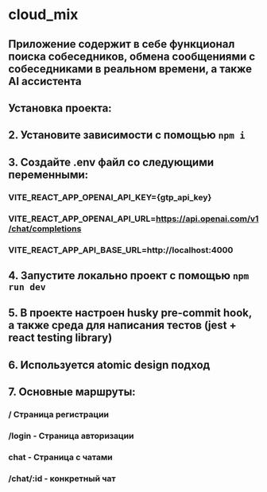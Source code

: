 # cloud_mix

## Приложение содержит в себе функционал поиска собеседников, обмена сообщениями с собеседниками в реальном времени, а также AI ассистента


## Установка проекта:
## 2. Установите зависимости с помощью ```npm i```
## 3. Создайте .env файл со следующими переменными:
 ### VITE_REACT_APP_OPENAI_API_KEY={gtp_api_key}
  ### VITE_REACT_APP_OPENAI_API_URL=https://api.openai.com/v1/chat/completions
  ### VITE_REACT_APP_API_BASE_URL=http://localhost:4000
## 4. Запустите локально проект с помощью ```npm run dev```
## 5. В проекте настроен husky pre-commit hook, а также среда для написания тестов (jest + react testing library)
## 6. Используется atomic design подход
## 7. Основные маршруты:
### / Страница регистрации
### /login - Страница авторизации
### chat - Страница с чатами
### /chat/:id - конкретный чат
